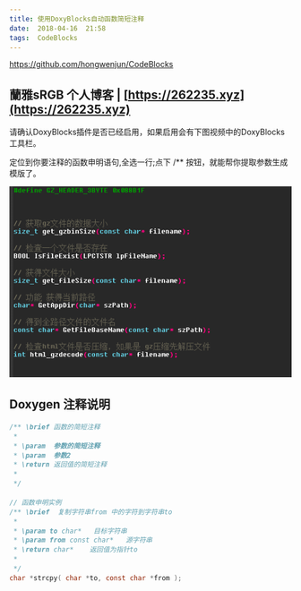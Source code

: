 ```yaml
---
title: 使用DoxyBlocks自动函数简短注释
date:  2018-04-16  21:58
tags:  CodeBlocks
---
```

https://github.com/hongwenjun/CodeBlocks

蘭雅sRGB 个人博客 | [https://262235.xyz](https://262235.xyz)
---

请确认DoxyBlocks插件是否已经启用，如果启用会有下图视频中的DoxyBlocks工具栏。

定位到你要注释的函数申明语句,全选一行;点下 /** 按钮，就能帮你提取参数生成模版了。


![](/webp/cb/doxyblocks.webp)

##   Doxygen 注释说明
```c
/** \brief 函数的简短注释
 *
 * \param  参数的简短注释
 * \param  参数2
 * \return 返回值的简短注释
 *
 */

// 函数申明实例
/** \brief  复制字符串from 中的字符到字符串to
 *
 * \param to char*   目标字符串
 * \param from const char*   源字符串
 * \return char*    返回值为指针to
 *
 */
char *strcpy( char *to, const char *from );

 ```
